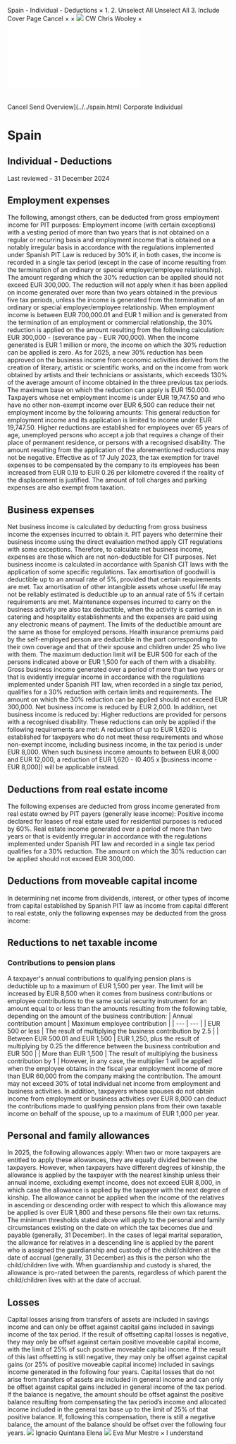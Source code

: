 Spain - Individual - Deductions
×
1.
2.
Unselect All
Unselect All
3.
Include Cover Page
Cancel
×
×
![](../../-/media/world-wide-tax-summaries/attachments/global---chris-wooley.ashx%3Frev=ac5e5f3223b34096b1afc2a6009c7320&revision=ac5e5f32-23b3-4096-b1af-c2a6009c7320&hash=859B7ADC84DC2CBEC9760E9E6EE7DE6D0A8BFCDF)
CW
Chris Wooley
×
![](deductions.html)
######
Cancel
Send
Overview](../../spain.html)
Corporate
Individual
# Spain
## Individual - Deductions
Last reviewed - 31 December 2024
## Employment expenses
The following, amongst others, can be deducted from gross employment income for PIT purposes:
Employment income (with certain exceptions) with a vesting period of more than two years that is not obtained on a regular or recurring basis and employment income that is obtained on a notably irregular basis in accordance with the regulations implemented under Spanish PIT Law is reduced by 30% if, in both cases, the income is recorded in a single tax period (except in the case of income resulting from the termination of an ordinary or special employer/employee relationship). The amount regarding which the 30% reduction can be applied should not exceed EUR 300,000.
The reduction will not apply when it has been applied on income generated over more than two years obtained in the previous five tax periods, unless the income is generated from the termination of an ordinary or special employer/employee relationship.
When employment income is between EUR 700,000.01 and EUR 1 million and is generated from the termination of an employment or commercial relationship, the 30% reduction is applied on the amount resulting from the following calculation: EUR 300,000 - (severance pay - EUR 700,000). When the income generated is EUR 1 million or more, the income on which the 30% reduction can be applied is zero.
As for 2025, a new 30% reduction has been approved on the business income from economic activities derived from the creation of literary, artistic or scientific works, and on the income from work obtained by artists and their technicians or assistants, which exceeds 130% of the average amount of income obtained in the three previous tax periods. The maximum base on which the reduction can apply is EUR 150.000.
Taxpayers whose net employment income is under EUR 19,747.50 and who have no other non-exempt income over EUR 6,500 can reduce their net employment income by the following amounts:
This general reduction for employment income and its application is limited to income under EUR 19,747.50. Higher reductions are established for employees over 65 years of age, unemployed persons who accept a job that requires a change of their place of permanent residence, or persons with a recognised disability.
The amount resulting from the application of the aforementioned reductions may not be negative.
Effective as of 17 July 2023, the tax exemption for travel expenses to be compensated by the company to its employees has been increased from EUR 0.19 to EUR 0.26 per kilometre covered if the reality of the displacement is justified. The amount of toll charges and parking expenses are also exempt from taxation.
## Business expenses
Net business income is calculated by deducting from gross business income the expenses incurred to obtain it.
PIT payers who determine their business income using the direct evaluation method apply CIT regulations with some exceptions. Therefore, to calculate net business income, expenses are those which are not non-deductible for CIT purposes.
Net business income is calculated in accordance with Spanish CIT laws with the application of some specific regulations.
Tax amortisation of goodwill is deductible up to an annual rate of 5%, provided that certain requirements are met.
Tax amortisation of other intangible assets whose useful life may not be reliably estimated is deductible up to an annual rate of 5% if certain requirements are met.
Maintenance expenses incurred to carry on the business activity are also tax deductible, when the activity is carried on in catering and hospitality establishments and the expenses are paid using any electronic means of payment. The limits of the deductible amount are the same as those for employed persons.
Health insurance premiums paid by the self-employed person are deductible in the part corresponding to their own coverage and that of their spouse and children under 25 who live with them. The maximum deduction limit will be EUR 500 for each of the persons indicated above or EUR 1,500 for each of them with a disability.
Gross business income generated over a period of more than two years or that is evidently irregular income in accordance with the regulations implemented under Spanish PIT law, when recorded in a single tax period, qualifies for a 30% reduction with certain limits and requirements. The amount on which the 30% reduction can be applied should not exceed EUR 300,000.
Net business income is reduced by EUR 2,000.
In addition, net business income is reduced by:
Higher reductions are provided for persons with a recognised disability.
These reductions can only be applied if the following requirements are met:
A reduction of up to EUR 1,620 is established for taxpayers who do not meet these requirements and whose non-exempt income, including business income, in the tax period is under EUR 8,000. When such business income amounts to between EUR 8,000 and EUR 12,000, a reduction of EUR 1,620 - (0.405 x [business income - EUR 8,000]) will be applicable instead.
## Deductions from real estate income
The following expenses are deducted from gross income generated from real estate owned by PIT payers (generally lease income):
Positive income declared for leases of real estate used for residential purposes is reduced by 60%.
Real estate income generated over a period of more than two years or that is evidently irregular in accordance with the regulations implemented under Spanish PIT law and recorded in a single tax period qualifies for a 30% reduction. The amount on which the 30% reduction can be applied should not exceed EUR 300,000.
## Deductions from moveable capital income
In determining net income from dividends, interest, or other types of income from capital established by Spanish PIT law as income from capital different to real estate, only the following expenses may be deducted from the gross income:
## Reductions to net taxable income
### Contributions to pension plans
A taxpayer's annual contributions to qualifying pension plans is deductible up to a maximum of EUR 1,500 per year. The limit will be increased by EUR 8,500 when it comes from business contributions or employee contributions to the same social security instrument for an amount equal to or less than the amounts resulting from the following table, depending on the amount of the business contribution:
| Annual contribution amount | Maximum employee contribution |
| --- | --- |
| EUR 500 or less | The result of multiplying the business contribution by 2.5 |
| Between EUR 500.01 and EUR 1,500 | EUR 1,250, plus the result of multiplying by 0.25 the difference between the business contribution and EUR 500 |
| More than EUR 1,500 | The result of multiplying the business contribution by 1 |
However, in any case, the multiplier 1 will be applied when the employee obtains in the fiscal year employment income of more than EUR 60,000 from the company making the contribution.
The amount may not exceed 30% of total individual net income from employment and business activities.
In addition, taxpayers whose spouses do not obtain income from employment or business activities over EUR 8,000 can deduct the contributions made to qualifying pension plans from their own taxable income on behalf of the spouse, up to a maximum of EUR 1,000 per year.
## Personal and family allowances
In 2025, the following allowances apply:
When two or more taxpayers are entitled to apply these allowances, they are equally divided between the taxpayers. However, when taxpayers have different degrees of kinship, the allowance is applied by the taxpayer with the nearest kinship unless their annual income, excluding exempt income, does not exceed EUR 8,000, in which case the allowance is applied by the taxpayer with the next degree of kinship.
The allowance cannot be applied when the income of the relatives in ascending or descending order with respect to which this allowance may be applied is over EUR 1,800 and these persons file their own tax returns.
The minimum thresholds stated above will apply to the personal and family circumstances existing on the date on which the tax becomes due and payable (generally, 31 December).
In the cases of legal marital separation, the allowance for relatives in a descending line is applied by the parent who is assigned the guardianship and custody of the child/children at the date of accrual (generally, 31 December) as this is the person who the child/children live with.
When guardianship and custody is shared, the allowance is pro-rated between the parents, regardless of which parent the child/children lives with at the date of accrual.
## Losses
Capital losses arising from transfers of assets are included in savings income and can only be offset against capital gains included in savings income of the tax period. If the result of offsetting capital losses is negative, they may only be offset against certain positive moveable capital income, with the limit of 25% of such positive moveable capital income. If the result of this last offsetting is still negative, they may only be offset against capital gains (or 25% of positive moveable capital income) included in savings income generated in the following four years.
Capital losses that do not arise from transfers of assets are included in general income and can only be offset against capital gains included in general income of the tax period. If the balance is negative, the amount should be offset against the positive balance resulting from compensating the tax period’s income and allocated income included in the general tax base up to the limit of 25% of that positive balance. If, following this compensation, there is still a negative balance, the amount of the balance should be offset over the following four years.
![](../../-/media/world-wide-tax-summaries/attachments/spain---ignacio_quintana_elena.ashx%3Frev=9eabee28435640dc847d0a2f012c3bf4&revision=9eabee28-4356-40dc-847d-0a2f012c3bf4&hash=03B96ABF832106F3A3115CC95D5AAC1E92A36026)
Ignacio Quintana Elena
![](../../-/media/world-wide-tax-summaries/attachments/spain---eva_mur_mestre.ashx%3Frev=0eb32255ebf5421fb184c75c2407493b&revision=0eb32255-ebf5-421f-b184-c75c2407493b&hash=E2A588E14A07719823B1C89E73D767BE8BA28178)
Eva Mur Mestre
×
I understand